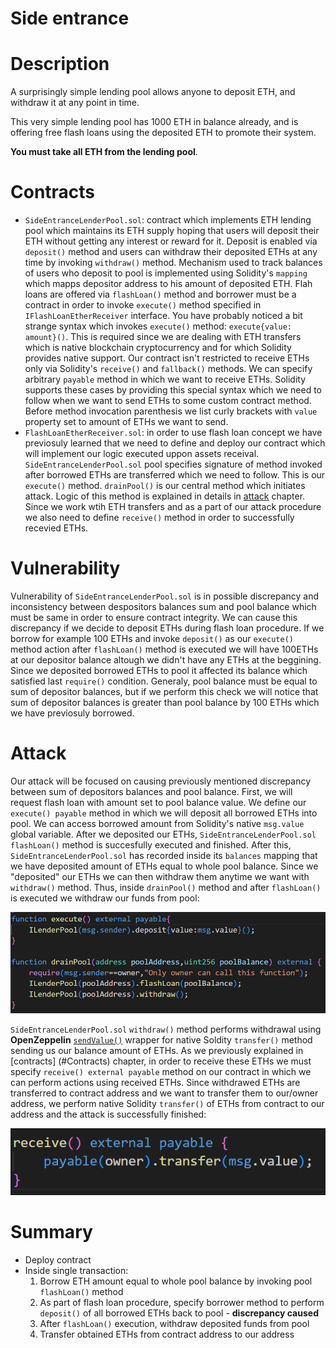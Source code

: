 # Side entrance
# Description
 A surprisingly simple lending pool allows anyone to deposit ETH, and withdraw it at any point in time.

This very simple lending pool has 1000 ETH in balance already, and is offering free flash loans using the deposited ETH to promote their system.

**You must take all ETH from the lending pool**. 
# Contracts
- `SideEntranceLenderPool.sol`: contract which implements ETH lending pool which maintains its ETH supply hoping that users will deposit their ETH without getting any interest or reward for it. Deposit is enabled via `deposit()` method and users can withdraw their deposited ETHs at any time by invoking `withdraw()` method. Mechanism used to track balances of users who deposit to pool is implemented using Solidity's `mapping` which mapps depositor address to his amount of deposited ETH. Flah loans are offered via `flashLoan()` method and borrower must be a contract in order to invoke `execute()` method specified in `IFlashLoanEtherReceiver` interface. You have probably noticed a bit strange syntax which invokes `execute()` method: `execute{value: amount}()`. This is required since we are dealing with ETH transfers which is native blockchain cryptocurrency and for which Solidity provides native support. Our contract isn't restricted to receive ETHs only via Solidity's `receive()` and `fallback()` methods. We can specify arbitrary `payable` method in which we want to receive ETHs. Solidity supports these cases by providing this special syntax which we need to follow when we want to send ETHs to some custom contract method. Before method invocation parenthesis we list curly brackets with `value` property set to amount of ETHs we want to send.
- `FlashLoanEtherReceiver.sol`: in order to use flash loan concept we have previosuly learned that we need to define and deploy our contract which will implement our logic executed uppon assets receival. `SideEntranceLenderPool.sol` pool specifies signature of method invoked after borrowed ETHs are transferred which we need to follow. This is our `execute()` method. `drainPool()` is our central method which initiates attack. Logic of this method is explained in details in [attack](#Attack) chapter. Since we work wtih ETH transfers and as a part of our attack procedure we also need to define `receive()` method in order to successfully recevied ETHs.

# Vulnerability
Vulnerability of `SideEntranceLenderPool.sol` is in possible discrepancy and inconsistency between despositors balances sum and pool balance which must be same in order to ensure contract integrity. We can cause this discrepancy if we decide to deposit ETHs during flash loan procedure. If we borrow for example 100 ETHs and invoke `deposit()` as our `execute()` method action after `flashLoan()` method is executed we will have 100ETHs at our depositor balance altough we didn't have any ETHs at the beggining. Since we deposited borrowed ETHs to pool it affected its balance which satisfied last `require()` condition. Generaly, pool balance must be equal to sum of depositor balances, but if we perform this check we will notice that sum of depositor balances is greater than pool balance by 100 ETHs which we have previosuly borrowed.
# Attack
Our attack will be focused on causing previously mentioned discrepancy between sum of depositors balances and pool balance. First, we will request flash loan with amount set to pool balance value. We define our `execute() payable` method in which we will deposit all borrowed ETHs into pool. We can access borrowed amount from Solidity's native `msg.value` global variable. 
After we deposited our ETHs, `SideEntranceLenderPool.sol` `flashLoan()` method is succesfully executed and finished. After this, `SideEntranceLenderPool.sol` has recorded inside its `balances` mapping that we have deposited amount of ETHs equal to whole pool balance. Since we "deposited" our ETHs we can then withdraw them anytime we want with `withdraw()` method. Thus, inside `drainPool()` method and after `flashLoan()` is executed we withdraw our funds from pool:

![drainPool() and execute() methods](../../images/side-entrance/side-entrance1.PNG)

`SideEntranceLenderPool.sol` `withdraw()` method performs withdrawal using **OpenZeppelin** [`sendValue()`](https://docs.openzeppelin.com/contracts/3.x/api/utils#Address-sendValue-address-payable-uint256-) wrapper for native Soldity `transfer()` method sending us our balance amount of ETHs. As we previously explained in [contracts] (#Contracts) chapter, in order to receive these ETHs we must specify `receive() external payable` method on our contract in which we can perform actions using received ETHs. Since withdrawed ETHs are transferred to contract address and we want to transfer them to our/owner address, we perform native Solidity `transfer()` of ETHs from contract to our address and the attack is successfully finished:

![receive() method](../../images/side-entrance/side-entrance2.PNG)
# Summary
- Deploy contract
- Inside single transaction:
    1) Borrow ETH amount equal to whole pool balance by invoking pool `flashLoan()` method
    2) As part of flash loan procedure, specify borrower method to perform `deposit()` of all borrowed ETHs back to pool - **discrepancy caused**
    3) After `flashLoan()` execution, withdraw deposited funds from pool
    4) Transfer obtained ETHs from contract address to our address
